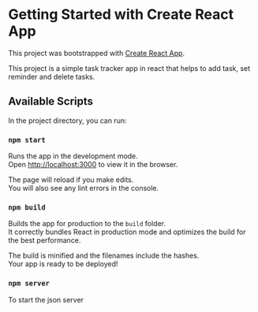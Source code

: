 # Getting Started with Create React App

This project was bootstrapped with [Create React App](https://github.com/facebook/create-react-app).

This project is a simple task tracker app in react that helps to add task, set reminder and delete tasks.

## Available Scripts

In the project directory, you can run:

### `npm start`

Runs the app in the development mode.\
Open [http://localhost:3000](http://localhost:3000) to view it in the browser.

The page will reload if you make edits.\
You will also see any lint errors in the console.

### `npm build`

Builds the app for production to the `build` folder.\
It correctly bundles React in production mode and optimizes the build for the best performance.

The build is minified and the filenames include the hashes.\
Your app is ready to be deployed!


### `npm server`

To start the json server


